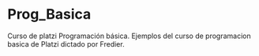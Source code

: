 # Prog_Basica
Curso de platzi Programación básica. 
Ejemplos del curso de programacion basica de Platzi dictado por Fredier. 
